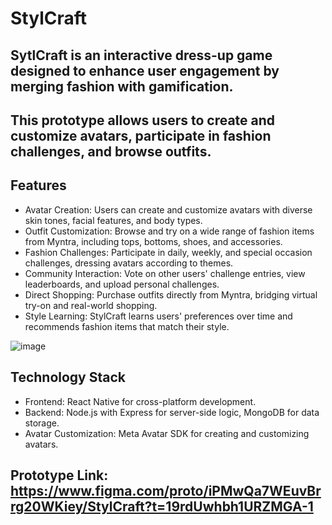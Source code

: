 # StylCraft 


## SytlCraft is an interactive dress-up game designed to enhance user engagement by merging fashion with gamification. 

## This prototype allows users to create and customize avatars, participate in fashion challenges, and browse outfits.


## Features

* Avatar Creation: Users can create and customize avatars with diverse skin tones, facial features, and body types.
* Outfit Customization: Browse and try on a wide range of fashion items from Myntra, including tops, bottoms, shoes, and accessories.
* Fashion Challenges: Participate in daily, weekly, and special occasion challenges, dressing avatars according to themes.
* Community Interaction: Vote on other users' challenge entries, view leaderboards, and upload personal challenges.
* Direct Shopping: Purchase outfits directly from Myntra, bridging virtual try-on and real-world shopping.
* Style Learning: StylCraft learns users' preferences over time and recommends fashion items that match their style.

![image](https://github.com/user-attachments/assets/471104b2-679b-4068-8247-4f809b3e9342)

## Technology Stack
- Frontend: React Native for cross-platform development.
- Backend: Node.js with Express for server-side logic, MongoDB for data storage.
- Avatar Customization: Meta Avatar SDK for creating and customizing avatars.


## Prototype Link: https://www.figma.com/proto/iPMwQa7WEuvBrrg20WKiey/StylCraft?t=19rdUwhbh1URZMGA-1
